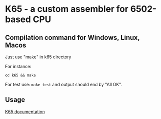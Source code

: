 # K65 - a custom assembler for 6502-based CPU

## Compilation command for Windows, Linux, Macos

Just use "make" in k65 directory

For instance:

`cd k65 && make`

For test use: `make test` and output should end by "All OK".

## Usage

[K65 documentation](http://devkk.net/wiki/index.php/K65)